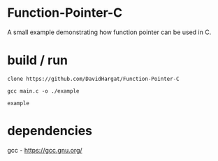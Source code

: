 # Function-Pointer-C

A small example demonstrating how function pointer can be used in C.

# build / run

`clone https://github.com/DavidHargat/Function-Pointer-C`

`gcc main.c -o ./example`

`example`

# dependencies

gcc - https://gcc.gnu.org/
